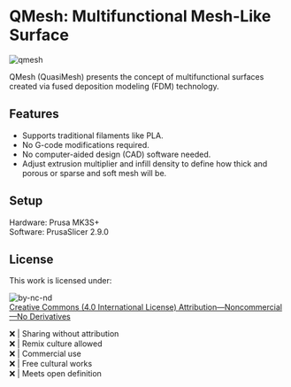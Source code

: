 # QMesh: Multifunctional Mesh-Like Surface

![qmesh](https://github.com/user-attachments/assets/fbfb739e-7ab6-4d10-8df8-fa1331569346)

QMesh (QuasiMesh) presents the concept of multifunctional surfaces created via fused deposition modeling (FDM) technology.

## Features
* Supports traditional filaments like PLA.
* No G-code modifications required.
* No computer-aided design (CAD) software needed.
* Adjust extrusion multiplier and infill density to define how thick and porous or sparse and soft mesh will be.

## Setup
Hardware: Prusa MK3S+\
Software: PrusaSlicer 2.9.0

## License
This work is licensed under:

![by-nc-nd](https://github.com/user-attachments/assets/d1ca6af3-62a9-464c-b333-8fee5f0ab3f4)\
[Creative Commons (4.0 International License) Attribution—Noncommercial—No Derivatives](http://creativecommons.org/licenses/by-nc-nd/4.0/)

:x: | Sharing without attribution\
:x: | Remix culture allowed\
:x: | Commercial use\
:x: | Free cultural works\
:x: | Meets open definition
